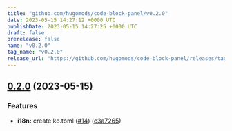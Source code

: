 ```yaml
---
title: "github.com/hugomods/code-block-panel/v0.2.0"
date: 2023-05-15 14:27:12 +0000 UTC
publishDate: 2023-05-15 14:27:25 +0000 UTC
draft: false
prerelease: false
name: "v0.2.0"
tag_name: "v0.2.0"
release_url: "https://github.com/hugomods/code-block-panel/releases/tag/v0.2.0"
---
```


## [0.2.0](https://github.com/hugomods/code-block-panel/compare/v0.1.2...v0.2.0) (2023-05-15)


### Features

* **i18n:** create ko.toml ([#14](https://github.com/hugomods/code-block-panel/issues/14)) ([c3a7265](https://github.com/hugomods/code-block-panel/commit/c3a7265dfaca0c9bda65a6089a004c98e5bde329))
